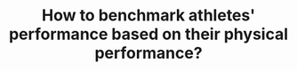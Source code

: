 ---
id: question-10
title: How to benchmark athletes' performance based on their physical performance?
theme: sports science
theme-sub-category: performance analysis
application: skill acquisition and coaching
empty: predict athlete's progression trajectories
data-question-type: descriptive
categorical-ordinal: categorical_ordinal
continuous-count: continuous_count
data-method-1: clustering
data-expertise-required-1: clustering
datasets-description: continuous performance data over time with effect from
  environment (e.g., wind, current etc)
expert-1: Paul Wu
reference: "https://doi.org/10.1080/17461391.2014.893020 "
reference-2: https://doi.org/10.1123/ijspp.2014-0431
---